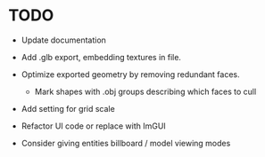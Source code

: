 # TODO

- Update documentation

- Add .glb export, embedding textures in file.

- Optimize exported geometry by removing redundant faces. 

    * Mark shapes with .obj groups describing which faces to cull

- Add setting for grid scale

- Refactor UI code or replace with ImGUI

- Consider giving entities billboard / model viewing modes
